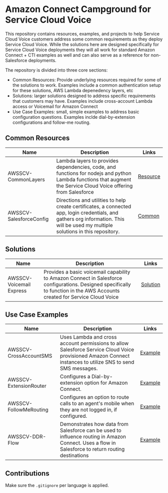 # Amazon Connect Campground for Service Cloud Voice

This repository contains resources, examples, and projects to help Service Cloud Voice customers address some common requirements as they deploy Service Cloud Voice. While the solutions here are designed specifically for Service Cloud Voice deployments they will all work for standard Amazon Connect + CTI examples as well and can also serve as a reference for non-Salesforce deployments. 

The repository is divided into three core sections:
- Common Resources: Provide underlying resources required for some of the solutions to work. Examples include a common authentication setup for these solutions, AWS Lambda depenedency layers, etc
- Solutions: larger solutions designed to address specific requirements that customers may have. Examples include cross-account Lambda access or Voicemail for Amazon Connect
- Use Case Examples: small, simple examples to address basic configuration questions. Examples inclde dial-by-extension configurations and follow-me routing.

## Common Resources

| Name | Description | Links |
| ---- | ----------- | ----- |
| AWSSCV-CommonLayers | Lambda layers to provides dependencies, code, and functions for nodejs and python Lambda functions that augment the Service Cloud Voice offering from Salesforce | [Resource](Common/AWSSCV-CommonLayers) |
| AWSSCV-SalesforceConfig | Directions and utilities to help create certificates, a connected app, login credentials, and gathers org information. This  will be used my multiple solutions in this repository. | [Common](common/AWSSCV-SalesforceConfig) |

## Solutions

| Name | Description | Links |
| ---- | ----------- | ----- |
| AWSSCV-Voicemail Express | Provides a basic voicemail capability to Amazon Connect in Salesforce configurations. Designed specifically to function in the AWS Accounts created for Service Cloud Voice | [Solution](Solutions/AWSSCV-VoicemailExpress)

## Use Case Examples
| Name | Description | Links |
| ---- | ----------- | ----- |
| AWSSCV-CrossAccountSMS | Uses Lambda and cross account permissions to allow Salesforce Service Cloud Voice provisioned Amazon Connect instances to utilize SNS to send SMS messages. | [Example](Solutions/AWSSCV-CrossAccountSMS) |
| AWSSCV-ExtensionRouter | Configures a Dial-by-extension option for Amazon Connect. | [Example](Examples/AWSSCV-ExtensionRouting) |
| AWSSCV-FollowMeRouting | Configures an option to route calls to an agent's mobile when they are not logged in, if configured. | [Example](Examples/AWSSCV-FollowMeRouting) |
| AWSSCV-DDR-Flow | Demonstrates how data from Salesforce can be used to influence routing in Amazon Connect. Uses a flow in Salesforce to return routing destinations | [Example](Examples/AWSSCV-DataDirectedRouting-FlowRouting) |


## Contributions

Make sure the `.gitignore` per language is applied. 
